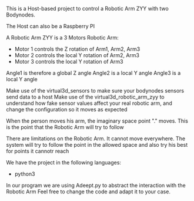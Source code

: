 This is a Host-based project to control a Robotic Arm ZYY with two Bodynodes.

The Host can also be a Raspberry PI

A Robotic Arm ZYY is a 3 Motors Robotic Arm:
- Motor 1 controls the Z rotation of Arm1, Arm2, Arm3
- Motor 2 controls the local Y rotation of Arm2, Arm3
- Motor 3 controls the local Y rotation of Arm3

Angle1 is therefore a global Z angle
Angle2 is a local Y angle
Angle3 is a local Y angle

Make use of the virtual3d_sensors to make sure your bodynodes sensors send data to a host
Make use of the virtual3d_robotic_arm_zyy to understand how fake sensor values affect your real robotic arm,
and change the configuration so it moves as expected

When the person moves his arm, the imaginary space point "." moves.
This is the point that the Robotic Arm will try to follow

There are limitations on the Robotic Arm. It cannot move everywhere.
The system will try to follow the point in the allowed space and also
try his best for points it cannotr reach

We have the project in the following languages:
- python3

In our program we are using Adeept.py to abstract the interaction with the Robotic Arm
Feel free to change the code and adapt it to your case.

